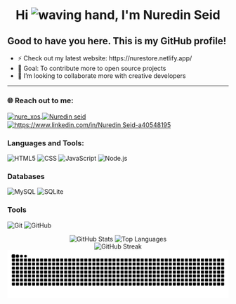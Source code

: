 <h1 align="center">Hi <img src="https://media.giphy.com/media/hvRJCLFzcasrR4ia7z/giphy.gif" width="25px" alt="waving hand">, I'm Nuredin Seid</h1>

<h2>Good to have you here. This is my GitHub profile!</h2>

<ul>
 
  <li> ⚡ Check out my latest website: https://nurestore.netlify.app/
 
  <li>🦅 Goal: To contribute more to open source projects</li>
  <li>👯 I’m looking to collaborate more with creative developers</li>
</ul>

<hr />

### 🌐 Reach out to me:

<p align="left">
  </a>
  <a href="https://instagram.com/nure_xos" target="blank">
    <img align="center" src="https://raw.githubusercontent.com/rahuldkjain/github-profile-readme-generator/master/src/images/icons/Social/instagram.svg" alt="nure_xos" height="30" width="40" />
  </a>
<a href="https://twitter.com/Nuredin seid" target="blank"><img align="center" src="https://raw.githubusercontent.com/rahuldkjain/github-profile-readme-generator/master/src/images/icons/Social/twitter.svg" alt="Nuredin seid" height="30" width="40" /></a>
<a href="https://www.linkedin.com/in/Nuredin Seid-a40548195" target="blank"><img align="center" src="https://raw.githubusercontent.com/rahuldkjain/github-profile-readme-generator/master/src/images/icons/Social/linked-in-alt.svg" alt="https://www.linkedin.com/in/Nuredin Seid-a40548195" height="30" width="40" /></a>
  
</p>

<h3>Languages and Tools:</h3>
<p>
  <img alt="HTML5" src="https://img.shields.io/badge/-HTML5-E34F26?style=flat-square&logo=html5&logoColor=white" />
  <img alt="CSS" src="https://img.shields.io/badge/-CSS3-2088F2?style=flat-square&logo=css3&logoColor=white" />
  <img alt="JavaScript" src="https://img.shields.io/badge/-JavaScript-2088F2?style=flat-square&logo=Javascript&logoColor=white" />
  <img alt="Node.js" src="https://img.shields.io/badge/-Node.js-43853d?style=flat-square&logo=Node.js&logoColor=white" />

</p>

<h3>Databases</h3>
<p>
  <img alt="MySQL" src="https://img.shields.io/badge/-MySQL-4D588E?style=flat-square&logo=mysql&logoColor=white" />
  <img alt="SQLite" src="https://img.shields.io/badge/-SQLite-4D588E?style=flat-square&logo=sqlite&logoColor=white" />

</p>
<h3>Tools</h3>
<p>
  <img alt="Git" src="https://img.shields.io/badge/-Git-F05032?style=flat-square&logo=git&logoColor=white" />
  <img alt="GitHub" src="https://img.shields.io/badge/-GitHub-000000?style=flat-square&logo=github&logoColor=white" />

</p>


<div align="center">
  <img src="https://github-readme-stats.vercel.app/api?username=Nurexi&show_icons=true&theme=aura&bg_color=0D1117&hide_border=true&ring_color=6F3AFF&title_color=E4B1FF&text_color=FFFFFF&icon_color=C3B1E1" alt="GitHub Stats" height="170" />
  <img src="https://github-readme-stats.vercel.app/api/top-langs/?username=Nurexi&layout=compact&theme=aura&bg_color=0D1117&hide_border=true&title_color=E4B1FF&text_color=FFFFFF" alt="Top Languages" height="170" />
</div>

<div align="center">
  <img src="https://github-readme-streak-stats.herokuapp.com/?user=AbelStack&theme=aura&hide_border=true&background=0D1117&ring=6F3AFF&fire=FF5C00&currStreakLabel=E4B1FF&sideLabels=C3B1E1" alt="GitHub Streak" />
</div>

<picture>
  <source media="(prefers-color-scheme: dark)" srcset="https://raw.githubusercontent.com/asmrprog-yt/asmrprog-yt/output/github-snake-dark.svg" />
  <source media="(prefers-color-scheme: light)" srcset="https://raw.githubusercontent.com/asmrprog-yt/asmrprog-yt/output/github-snake.svg" />
  <img alt="github-snake" src="https://raw.githubusercontent.com/asmrprog-yt/asmrprog-yt/output/github-snake.svg" />
</picture>
